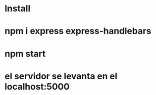 # Install 
# npm i express express-handlebars
# npm start 
# el servidor se levanta en el localhost:5000